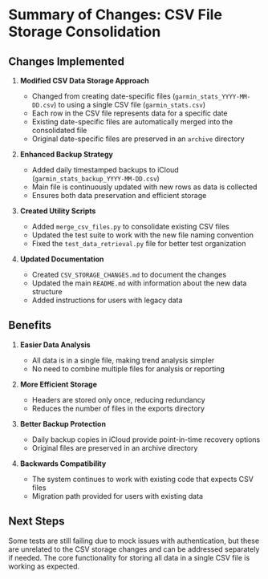 # Summary of Changes: CSV File Storage Consolidation

## Changes Implemented

1. **Modified CSV Data Storage Approach**
   - Changed from creating date-specific files (`garmin_stats_YYYY-MM-DD.csv`) to using a single CSV file (`garmin_stats.csv`)
   - Each row in the CSV file represents data for a specific date
   - Existing date-specific files are automatically merged into the consolidated file
   - Original date-specific files are preserved in an `archive` directory

2. **Enhanced Backup Strategy**
   - Added daily timestamped backups to iCloud (`garmin_stats_backup_YYYY-MM-DD.csv`)
   - Main file is continuously updated with new rows as data is collected
   - Ensures both data preservation and efficient storage

3. **Created Utility Scripts**
   - Added `merge_csv_files.py` to consolidate existing CSV files
   - Updated the test suite to work with the new file naming convention
   - Fixed the `test_data_retrieval.py` file for better test organization

4. **Updated Documentation**
   - Created `CSV_STORAGE_CHANGES.md` to document the changes
   - Updated the main `README.md` with information about the new data structure
   - Added instructions for users with legacy data

## Benefits

1. **Easier Data Analysis**
   - All data is in a single file, making trend analysis simpler
   - No need to combine multiple files for analysis or reporting

2. **More Efficient Storage**
   - Headers are stored only once, reducing redundancy
   - Reduces the number of files in the exports directory

3. **Better Backup Protection**
   - Daily backup copies in iCloud provide point-in-time recovery options
   - Original files are preserved in an archive directory

4. **Backwards Compatibility**
   - The system continues to work with existing code that expects CSV files
   - Migration path provided for users with existing data

## Next Steps

Some tests are still failing due to mock issues with authentication, but these are unrelated to the CSV storage changes and can be addressed separately if needed. The core functionality for storing all data in a single CSV file is working as expected.
